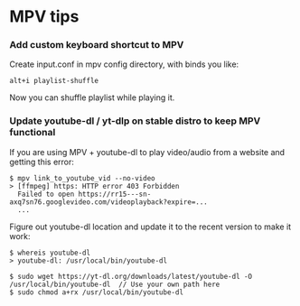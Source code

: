 # MPV tips
### Add custom keyboard shortcut to MPV
Create input.conf in mpv config directory, with binds you like:
````
alt+i playlist-shuffle
````
Now you can shuffle playlist while playing it.
### Update youtube-dl / yt-dlp on stable distro to keep MPV functional
If you are using MPV + youtube-dl to play video/audio from a website and getting this error:
````
$ mpv link_to_youtube_vid --no-video
> [ffmpeg] https: HTTP error 403 Forbidden
  Failed to open https://rr15---sn-axq7sn76.googlevideo.com/videoplayback?expire=...
  ...
````
Figure out youtube-dl location and update it to the recent version to make it work:
````
$ whereis youtube-dl
> youtube-dl: /usr/local/bin/youtube-dl

$ sudo wget https://yt-dl.org/downloads/latest/youtube-dl -O /usr/local/bin/youtube-dl  // Use your own path here
$ sudo chmod a+rx /usr/local/bin/youtube-dl
````
